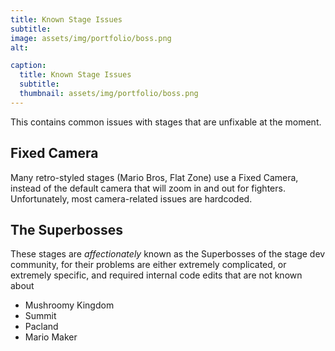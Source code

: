 ```yaml
---
title: Known Stage Issues
subtitle: 
image: assets/img/portfolio/boss.png
alt: 

caption:
  title: Known Stage Issues
  subtitle: 
  thumbnail: assets/img/portfolio/boss.png
---
```


This contains common issues with stages that are unfixable at the moment.

## Fixed Camera
Many retro-styled stages (Mario Bros, Flat Zone) use a Fixed Camera, instead of the default camera that will zoom in and out for fighters. Unfortunately, most camera-related issues are hardcoded.

## The Superbosses
These stages are *affectionately* known as the Superbosses of the stage dev community, for their problems are either extremely complicated, or extremely specific, and required internal code edits that are not known about
- Mushroomy Kingdom
- Summit
- Pacland
- Mario Maker